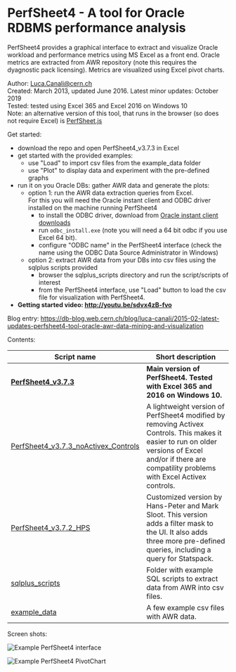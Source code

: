 # PerfSheet4 - A tool for Oracle RDBMS performance analysis

PerfSheet4 provides a graphical interface to extract and visualize Oracle workload and performance metrics using MS Excel as a front end.
Oracle metrics are extracted from AWR repository (note this requires the dyagnostic pack licensing).
Metrics are visualized using Excel pivot charts.
  
Author: Luca.Canali@cern.ch  
Created: March 2013, updated June 2016. Latest minor updates: October 2019  
Tested: tested using Excel 365 and Excel 2016 on Windows 10  
Note: an alternative version of this tool, that runs in the browser (so does not require Excel) is [PerfSheet.js](https://github.com/LucaCanali/PerfSheet.js)

Get started:

- download the repo and open PerfSheet4_v3.7.3 in Excel
- get started with the provided examples:
  - use "Load" to import csv files from the example_data folder
  - use "Plot" to display data and experiment with the pre-defined graphs 
- run it on you Oracle DBs: gather AWR data and generate the plots:
  - option 1: run the AWR data extraction queries from Excel.  
    For this you will need the Oracle instant client and ODBC driver installed on the machine running PerfSheet4
     - to install the ODBC driver, download from [Oracle instant client downloads](https://www.oracle.com/database/technologies/instant-client/downloads.html)
     - run `odbc_install.exe` (note you will need a 64 bit odbc if you use Excel 64 bit).
     - configure "ODBC name" in the PerfSheet4 interface (check the name using the ODBC Data Source Administrator in Windows)
  - option 2: extract AWR data from your DBs into csv files using the sqlplus scripts provided
     - browser the sqlplus_scripts directory and run the script/scripts of interest
     - from the PerfSheet4 interface, use "Load" button to load the csv file for visualization with PerfSheet4. 
- **Getting started video: http://youtu.be/sdvx4zB-fvo**

Blog entry: https://db-blog.web.cern.ch/blog/luca-canali/2015-02-latest-updates-perfsheet4-tool-oracle-awr-data-mining-and-visualization  

Contents:  

| Script name             | Short description
| ----------------------- | ------------------------------------------------------------------------------------------------------------
| **[PerfSheet4_v3.7.3](PerfSheet4_v3.7.3.xlsm)**| **Main version of PerfSheet4. Tested with Excel 365 and 2016 on Windows 10.**
| [PerfSheet4_v3.7.3_noActivex_Controls](PerfSheet4_v3.7.3_noActivex_Controls.xlsm) | A lightweight version of PerfSheet4 modified by removing Activex Controls. This makes it easier to run on older versions of Excel and/or if there are compatility problems with Excel Activex controls.
| [PerfSheet4_v3.7.2_HPS](PerfSheet4_v3.7.2_HPS.xlsm) | Customized version by Hans-Peter and Mark Sloot. This version adds a filter mask to the UI. It also adds three more pre-defined queries, including a query for Statspack.
| [sqlplus_scripts](sqlplus_scripts) | Folder with example SQL scripts to extract data from AWR into csv files.
| [example_data](example_data) | A few example csv files with AWR data.


Screen shots:

![Example PerfSheet4 interface](http://3.bp.blogspot.com/-Vd5j72FpdIU/VOJWn6i37HI/AAAAAAAAEoM/N8MBLUhnmQI/s1600/blog_PerfSheet4_v37.png)  

![Example PerfSheet4 PivotChart](http://3.bp.blogspot.com/-RwUARWt1gNk/VN5osDj-rYI/AAAAAAAAEns/O1l_kbKhEtc/s1600/blog_perfsheet4_v37_graph_IO%2B_annotated.png)  


